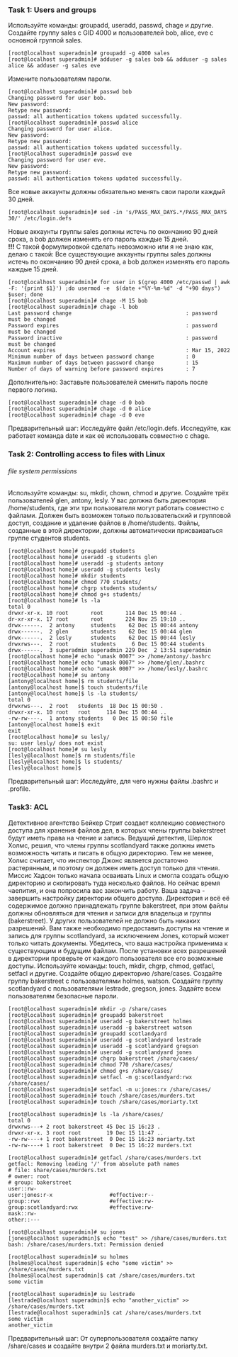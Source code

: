 ### Task 1: Users and groups
Используйте команды: groupadd, useradd, passwd, chage и другие.  
Создайте группу sales с GID 4000 и пользователей bob, alice, eve c основной группой sales.  
```
[root@localhost superadmin]# groupadd -g 4000 sales
[root@localhost superadmin]# adduser -g sales bob && adduser -g sales alice && adduser -g sales eve
```
Измените пользователям пароли.
```
[root@localhost superadmin]# passwd bob
Changing password for user bob.
New password: 
Retype new password: 
passwd: all authentication tokens updated successfully.
[root@localhost superadmin]# passwd alice
Changing password for user alice.
New password: 
Retype new password: 
passwd: all authentication tokens updated successfully.
[root@localhost superadmin]# passwd eve
Changing password for user eve.
New password: 
Retype new password: 
passwd: all authentication tokens updated successfully.
```
Все новые аккаунты должны обязательно менять свои пароли 
каждый 30 дней.
```
[root@localhost superadmin]# sed -in 's/PASS_MAX_DAYS.*/PASS_MAX_DAYS  30/' /etc/login.defs 
```
Новые аккаунты группы sales должны истечь по окончанию 90 
дней срока, а bob должен изменять его пароль каждые 15 
дней.  
**!!!** С такой формулировкой сделать невозможно или я не знаю как, делаю с такой: 
Все существующие аккаунты группы sales должны истечь по окончанию 90 
дней срока, а bob должен изменять его пароль каждые 15 
дней.
```
[root@localhost superadmin]# for user in $(grep 4000 /etc/passwd | awk -F: '{print $1}') ;do usermod -e  $(date +"%Y-%m-%d" -d "+90 days") $user; done
[root@localhost superadmin]# chage -M 15 bob
[root@localhost superadmin]# chage -l bob
Last password change                                    : password must be changed
Password expires                                        : password must be changed
Password inactive                                       : password must be changed
Account expires                                         : Mar 15, 2022
Minimum number of days between password change          : 0
Maximum number of days between password change          : 15
Number of days of warning before password expires       : 7
```
Дополнительно:
Заставьте пользователей сменить пароль после первого 
логина.
```
[root@localhost superadmin]# chage -d 0 bob
[root@localhost superadmin]# chage -d 0 alice
[root@localhost superadmin]# chage -d 0 eve
```
Предварительный шаг:
Исследуйте файл /etc/login.defs.
Исследуйте, как работает команда date и как её использовать 
совместно с chage.
### Task 2: Controlling access to files with Linux 
###### file system permissions
Используйте команды: su, mkdir, chown, chmod и другие.
Создайте трёх пользователей glen, antony, lesly.
У вас должна быть директория /home/students, где эти три 
пользователя могут работать совместно с файлами.
Должен быть возможен только пользовательский и групповой 
доступ, создание и удаление файлов в /home/students. 
Файлы, созданные в этой директории, должны автоматически 
присваиваться группе студентов students.
```
[root@localhost home]# groupadd students
[root@localhost home]# useradd -g students glen
[root@localhost home]# useradd -g students antony
[root@localhost home]# useradd -g students lesly
[root@localhost home]# mkdir students
[root@localhost home]# chmod 770 students/
[root@localhost home]# chgrp students students/
[root@localhost home]# chmod g+s students/
[root@localhost home]# ls -la
total 0
drwxr-xr-x. 10 root       root       114 Dec 15 00:44 .
dr-xr-xr-x. 17 root       root       224 Nov 25 19:10 ..
drwx------.  2 antony     students    62 Dec 15 00:44 antony
drwx------.  2 glen       students    62 Dec 15 00:44 glen
drwx------.  2 lesly      students    62 Dec 15 00:44 lesly
drwxrws---.  2 root       students     6 Dec 15 00:44 students
drwx------.  3 superadmin superadmin 229 Dec  2 13:51 superadmin
[root@localhost home]# echo "umask 0007" >> /home/antony/.bashrc 
[root@localhost home]# echo "umask 0007" >> /home/glen/.bashrc 
[root@localhost home]# echo "umask 0007" >> /home/lesly/.bashrc 
[root@localhost home]# su antony
[antony@localhost home]$ rm students/file 
[antony@localhost home]$ touch students/file
[antony@localhost home]$ ls -la students/
total 0
drwxrws---.  2 root   students  18 Dec 15 00:50 .
drwxr-xr-x. 10 root   root     114 Dec 15 00:44 ..
-rw-rw----.  1 antony students   0 Dec 15 00:50 file
[antony@localhost home]$ exit
exit
[root@localhost home]# su lesly/
su: user lesly/ does not exist
[root@localhost home]# su lesly
[lesly@localhost home]$ rm students/file 
[lesly@localhost home]$ ls students/
[lesly@localhost home]$ 
```
Предварительный шаг:
Исследуйте, для чего нужны файлы .bashrc и .profile.
### Task3: ACL
Детективное агентство Бейкер Стрит создает коллекцию 
совместного доступа для хранения файлов дел, в которых 
члены группы bakerstreet будут иметь права на чтение и 
запись.
Ведущий детектив, Шерлок Холмс, решил, что члены группы 
scotlandyard также должны иметь возможность читать и 
писать в общую директорию. Тем не менее, Холмс считает, что 
инспектор Джонс является достаточно растерянным, и поэтому 
он должен иметь доступ только для чтения. 
Миссис Хадсон только начала осваивать Linux и смогла создать 
общую директорию и скопировать туда несколько файлов. Но 
сейчас время чаепития, и она попросила вас закончить работу.
Ваша задача - завершить настройку директории общего 
доступа. 
Директория и всё её содержимое должно принадлежать группе
bakerstreet, при этом файлы должны обновляться для чтения 
и записи для владельца и группы (bakerstreet). У других 
пользователей не должно быть никаких разрешений. 
Вам также необходимо предоставить доступы на чтение и 
запись для группы scotlandyard, за исключением Jones, 
который может только читать документы.
Убедитесь, что ваша настройка применима к существующим и 
будущим файлам. После установки всех разрешений в 
директории проверьте от каждого пользователя все его 
возможные доступы.
Используйте команды: touch, mkdir, chgrp, chmod, getfacl, setfacl
и другие. 
Создайте общую директорию /share/cases.
Создайте группу bakerstreet с пользователями holmes, 
watson.
Создайте группу scotlandyard с пользователями lestrade, 
gregson, jones.
Задайте всем пользователям безопасные пароли.
```
[root@localhost superadmin]# mkdir -p /share/cases
[root@localhost superadmin]# groupadd bakerstreet
[root@localhost superadmin]# useradd -g bakerstreet holmes
[root@localhost superadmin]# useradd -g bakerstreet watson
[root@localhost superadmin]# groupadd scotlandyard
[root@localhost superadmin]# useradd -g scotlandyard lestrade
[root@localhost superadmin]# useradd -g scotlandyard gregson
[root@localhost superadmin]# useradd -g scotlandyard jones
[root@localhost superadmin]# chgrp bakerstreet /share/cases/
[root@localhost superadmin]# chmod 770 /share/cases/
[root@localhost superadmin]# chmod g+s /share/cases/
[root@localhost superadmin]# setfacl -m g:scotlandyard:rwx /share/cases/
[root@localhost superadmin]# setfacl -m u:jones:rx /share/cases/
[root@localhost superadmin]# touch /share/cases/murders.txt
[root@localhost superadmin]# touch /share/cases/moriarty.txt

[root@localhost superadmin]# ls -la /share/cases/
total 0
drwxrws---+ 2 root bakerstreet 45 Dec 15 16:23 .
drwxr-xr-x. 3 root root        19 Dec 15 11:47 ..
-rw-rw----+ 1 root bakerstreet  0 Dec 15 16:23 moriarty.txt
-rw-rw----+ 1 root bakerstreet  0 Dec 15 16:22 murders.txt

[root@localhost superadmin]# getfacl /share/cases/murders.txt 
getfacl: Removing leading '/' from absolute path names
# file: share/cases/murders.txt
# owner: root
# group: bakerstreet
user::rw-
user:jones:r-x                  #effective:r--
group::rwx                      #effective:rw-
group:scotlandyard:rwx          #effective:rw-
mask::rw-
other::---

[root@localhost superadmin]# su jones
[jones@localhost superadmin]$ echo "test" >> /share/cases/murders.txt 
bash: /share/cases/murders.txt: Permission denied

[root@localhost superadmin]# su holmes
[holmes@localhost superadmin]$ echo "some victim" >> /share/cases/murders.txt
[holmes@localhost superadmin]$ cat /share/cases/murders.txt 
some victim

[root@localhost superadmin]# su lestrade
[lestrade@localhost superadmin]$ echo "another_victim" >> /share/cases/murders.txt
[lestrade@localhost superadmin]$ cat /share/cases/murders.txt 
some victim
another_victim
```
Предварительный шаг:
От суперпользователя создайте папку /share/cases и создайте 
внутри 2 файла murders.txt и moriarty.txt.

